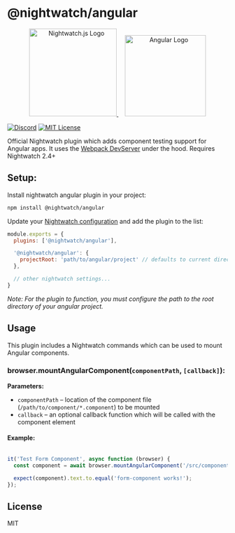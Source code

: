 # @nightwatch/angular
<p align=center>
  <a href="https://nightwatchjs.org" target="_blank">
  <img alt="Nightwatch.js Logo" src="https://raw.githubusercontent.com/nightwatchjs/nightwatch-plugin-react/main/.github/assets/nightwatch-logo.png" width=200 />
  </a>
  <a href="https://angular.io/" target="_blank" style="padding-left: 15px">
  <img alt="Angular Logo" src="https://user-images.githubusercontent.com/2018070/227150972-6ba1dcca-c2d0-4a19-9858-c06cba10a179.png" width=185 />
  </a>
</p>

[![Discord][discord-badge]][discord]
[![MIT License][license-badge]][license]

Official Nightwatch plugin which adds component testing support for Angular apps. It uses the [Webpack DevServer](https://vitejs.dev/) under the hood. Requires Nightwatch 2.4+


## Setup:
Install nightwatch angular plugin in your project:

```bash
npm install @nightwatch/angular
```

Update your [Nightwatch configuration](https://nightwatchjs.org/guide/configuration/overview.html) and add the plugin to the list:

```js
module.exports = {
  plugins: ['@nightwatch/angular'],

  '@nightwatch/angular': {
    projectRoot: 'path/to/angular/project' // defaults to current directory
  },

  // other nightwatch settings...
}
```
*Note: For the plugin to function, you must configure the path to the root directory of your angular project.*


## Usage

This plugin includes a Nightwatch commands which can be used to mount Angular components.

###  browser.mountAngularComponent(`componentPath`, `[callback]`):
**Parameters:**
- `componentPath` – location of the component file (`/path/to/component/*.component`) to be mounted
- `callback` – an optional callback function which will be called with the component element

#### Example:
```js

it('Test Form Component', async function (browser) {
  const component = await browser.mountAngularComponent('/src/components/Form.component');

  expect(component).text.to.equal('form-component works!');
});
```



## License
MIT

[build-badge]: https://github.com/nightwatchjs/vite-plugin-nightwatch/actions/workflows/tests.yml/badge.svg?branch=main
[build]: https://github.com/nightwatchjs/vite-plugin-nightwatch/actions/workflows/vue-tests.yml
[version-badge]: https://img.shields.io/npm/v/vite-plugin-nightwatch.svg?style=flat-square
[package]: https://www.npmjs.com/package/vite-plugin-nightwatch
[license-badge]: https://img.shields.io/npm/l/vite-plugin-nightwatch.svg?style=flat-square
[license]: https://github.com/nightwatchjs/vite-plugin-nightwatch/blob/main/LICENSE
[discord-badge]: https://img.shields.io/discord/618399631038218240.svg?color=7389D8&labelColor=6A7EC2&logo=discord&logoColor=ffffff&style=flat-square
[discord]: https://discord.gg/SN8Da2X

